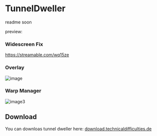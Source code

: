# TunnelDweller
readme soon

preview:

### Widescreen Fix

https://streamable.com/wq15ze

### Overlay

![image](https://github.com/Corvex-2/TunnelDweller/assets/22897151/0ad8ad5d-d9e4-4434-a8ef-c7ffe0e5d264)

### Warp Manager

![image3](https://github.com/Corvex-2/TunnelDweller/assets/22897151/e1052039-cbe6-4981-b7f4-43a932be5c15)


## Download
You can downloas tunnel dweller here: [download.technicaldifficulties.de](http://download.technicaldifficulties.de/files/metro/core/publish.7z)
